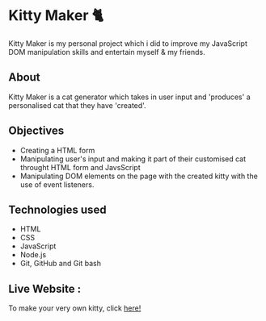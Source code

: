 # Kitty Maker 🐈
Kitty Maker is my personal project which i did to improve my JavaScript DOM manipulation skills and entertain myself & my friends.

## About
Kitty Maker is a cat generator which takes in user input and 'produces' a personalised cat that they have 'created'. 


## Objectives
* Creating a HTML form
* Manipulating user's input and making it part of their customised cat throught HTML form and JavsScript
* Manipulating DOM elements on the page with the created kitty with the use of event listeners.

## Technologies used
* HTML
* CSS
* JavaScript
* Node.js
* Git, GitHub and Git bash

## Live Website :

To make your very own kitty, click [here!](https://bea-pan.github.io/My-Kitty-Generator/)


